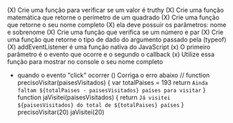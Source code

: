 (X) Crie uma função para verificar se um valor é truthy
(X) Crie uma função matemática que retorne o perímetro de um quadrado
(X) Crie uma função que retorne o seu nome completo
(X) ela deve possuir os parâmetros: nome e sobrenome
(X) Crie uma função que verifica se um número e par
(X) Crie uma função que retorne o tipo de dado do argumento passado pela (typeof)
(X) addEventListener é uma função nativa do JavaScript
(x) O primeiro parâmetro é o evento que ocorre e o segundo o callback
(x) Utilize essa função para mostrar no console o seu nome completo
- quando o evento "click" ocorrer
() Corriga o erro abaixo
  // function precisoVisitar(paisesVisitados) {
  var totalPaises = 193
  return `Ainda faltam ${totalPaises - paisesVisitados} países para visitar`
  }
  function jaVisitei(paisesVisitados) {
  return `Já visitei ${paisesVisitados} do total de ${totalPaises} países`
  }
  precisoVisitar(20)
  jaVisitei(20)
